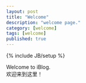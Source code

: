 ```yaml
---
layout: post
title: "Welcome"
description: "welcome page."
category: [welcome]
tags: [welcome]
published: true
---
```


{% include JB/setup %}

Welcome to iBlog.<br/>
欢迎来到这里！